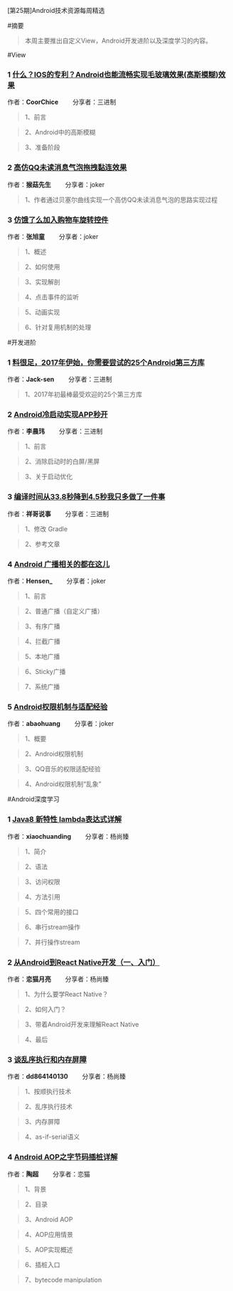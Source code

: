 [第25期]Android技术资源每周精选

#摘要
>本周主要推出自定义View，Android开发进阶以及深度学习的内容。

#View

### 1 [什么？IOS的专利？Android也能流畅实现毛玻璃效果(高斯模糊)效果](http://www.jianshu.com/p/f2352c95d391)

作者：**CoorChice** &emsp;&emsp;分享者：三进制

>1、前言

>2、Android中的高斯模糊

>3、准备阶段

### 2 [高仿QQ未读消息气泡拖拽黏连效果](http://blog.csdn.net/qq_31715429/article/details/54386934)

作者：**猴菇先生** &emsp;&emsp;分享者：joker

>1、作者通过贝塞尔曲线实现一个高仿QQ未读消息气泡的思路实现过程

### 3 [仿饿了么加入购物车旋转控件](http://blog.csdn.net/zxt0601/article/details/54018970)

作者：**张旭童** &emsp;&emsp;分享者：joker

>1、概述

>2、如何使用

>3、实现解剖

>4、点击事件的监听

>5、动画实现

>6、针对复用机制的处理


#开发进阶

### 1 [料很足，2017年伊始，你需要尝试的25个Android第三方库](http://blog.csdn.net/crazy1235/article/details/55805071)

作者：**Jack-sen** &emsp;&emsp;分享者：三进制

>1、2017年初最棒最受欢迎的25个第三方库

### 2 [Android冷启动实现APP秒开](http://www.jianshu.com/p/03c0fd3fc245)

作者：**李晨玮** &emsp;&emsp;分享者：三进制

>1、前言

>2、消除启动时的白屏/黑屏

>3、关于启动优化

### 3 [编译时间从33.8秒降到4.5秒我只多做了一件事](http://www.jianshu.com/p/6603bd624539)

作者：**祥哥说事** &emsp;&emsp;分享者：三进制

>1、修改 Gradle

>2、参考文章

### 4 [Android 广播相关的都在这儿](http://mp.weixin.qq.com/s?__biz=MzAxMTI4MTkwNQ==&mid=2650822149&idx=1&sn=170f91c7a8f3142e5e0753edeef6ba77&chksm=80b7829bb7c00b8d866e6d622df7fea71ef435baf23e0809dd573aaa08ebd849b87e6b000796&mpshare=1&scene=1&srcid=0224BXnGovphU1D4shoe8yk1#rd)

作者：**Hensen_** &emsp;&emsp;分享者：joker

>1、前言

>2、普通广播（自定义广播）

>3、有序广播

>4、拦截广播

>5、本地广播

>6、Sticky广播

>7、系统广播

### 5 [Android权限机制与适配经验](http://mp.weixin.qq.com/s?__biz=MzI1NjEwMTM4OA==&mid=2651232379&idx=1&sn=b606cea54aafdcce30972cec62df45f0&chksm=f1d9e518c6ae6c0e41bbf5c6bed1dbd37ca6b97b2a93d3ec18dc9ca4959e55121e0a89b26d38&mpshare=1&scene=1&srcid=0224nz7ErilK9yHVWwezY9VR#rd)

作者：**abaohuang** &emsp;&emsp;分享者：joker

>1、概要

>2、Android权限机制

>3、QQ音乐的权限适配经验

>4、Android权限机制“乱象”


#Android深度学习

### 1 [Java8 新特性 lambda表达式详解](http://m.blog.csdn.net/article/details?id=55516726&from=groupmessage&isappinstalled=1)

作者：**xiaochuanding** &emsp;&emsp;分享者：杨尚臻

>1、简介

>2、语法

>3、访问权限

>4、方法引用

>5、四个常用的接口

>6、串行stream操作

>7、并行操作stream

### 2 [从Android到React Native开发（一、入门）](http://www.jianshu.com/p/97692b1c451d)

作者：**恋猫月亮** &emsp;&emsp;分享者：杨尚臻

>1、为什么要学React Native？

>2、如何入门？

>3、带着Android开发来理解React Native

>4、最后

### 3 [谈乱序执行和内存屏障](http://m.blog.csdn.net/article/details?id=56494925&from=groupmessage&isappinstalled=1)

作者：**dd864140130** &emsp;&emsp;分享者：杨尚臻

>1、按顺执行技术

>2、乱序执行技术

>3、内存屏障

>4、as-if-serial语义

### 4 [Android AOP之字节码插桩详解](http://mp.weixin.qq.com/s?__biz=MzA3ODg4MDk0Ng==&mid=2651113114&idx=1&sn=ca23a8259415c42a565d2787ce74c6dc&chksm=844c6f47b33be6519e143c65a9fd0291e78be53704716ac6f7fc1e7f47aceb242493ade96aac&mpshare=1&scene=1&srcid=0223RWDL7uWcIlJvSpXyWbIU#rd)

作者：**陶超** &emsp;&emsp;分享者：恋猫

>1、背景

>2、目录

>3、Android AOP

>4、AOP应用情景

>5、AOP实现概述

>6、插桩入口

>7、bytecode manipulation


